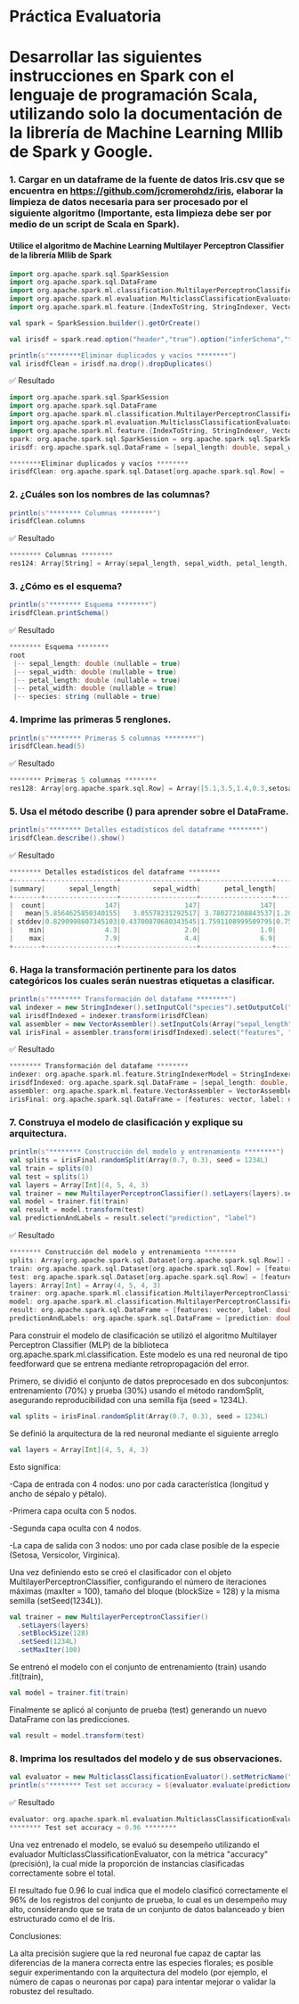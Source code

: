 # Práctica Evaluatoria
# Desarrollar las siguientes instrucciones en Spark con el lenguaje de programación Scala, utilizando solo la documentación de la librería de Machine Learning Mllib de Spark y Google.


### 1. Cargar en un dataframe de la fuente de datos Iris.csv que se encuentra en https://github.com/jcromerohdz/iris, elaborar la limpieza de datos necesaria para ser procesado por el siguiente algoritmo (Importante, esta limpieza debe ser por medio de un script de Scala en Spark).
#### Utilice el algoritmo de Machine Learning Multilayer Perceptron Classifier de la librería Mllib de Spark
```scala
import org.apache.spark.sql.SparkSession
import org.apache.spark.sql.DataFrame
import org.apache.spark.ml.classification.MultilayerPerceptronClassifier
import org.apache.spark.ml.evaluation.MulticlassClassificationEvaluator
import org.apache.spark.ml.feature.{IndexToString, StringIndexer, VectorIndexer, VectorAssembler}

val spark = SparkSession.builder().getOrCreate()

val irisdf = spark.read.option("header","true").option("inferSchema","true").csv("iris.csv")

println(s"********Eliminar duplicados y vacíos ********")
val irisdfClean = irisdf.na.drop().dropDuplicates()
```
✅ Resultado
```scala
import org.apache.spark.sql.SparkSession
import org.apache.spark.sql.DataFrame
import org.apache.spark.ml.classification.MultilayerPerceptronClassifier
import org.apache.spark.ml.evaluation.MulticlassClassificationEvaluator
import org.apache.spark.ml.feature.{IndexToString, StringIndexer, VectorIndexer, VectorAssembler}
spark: org.apache.spark.sql.SparkSession = org.apache.spark.sql.SparkSession@8c84fb8
irisdf: org.apache.spark.sql.DataFrame = [sepal_length: double, sepal_width: double ... 3 more fields]

********Eliminar duplicados y vacíos ********
irisdfClean: org.apache.spark.sql.Dataset[org.apache.spark.sql.Row] = [sepal_length: double, sepal_width: double ... 3 more fields]
```

### 2. ¿Cuáles son los nombres de las columnas?
```scala
println(s"******** Columnas ********")
irisdfClean.columns
```
✅ Resultado
```scala
******** Columnas ********
res124: Array[String] = Array(sepal_length, sepal_width, petal_length, petal_width, species)
```

### 3. ¿Cómo es el esquema?
```scala
println(s"******** Esquema ********")
irisdfClean.printSchema()
```
✅ Resultado
```scala
******** Esquema ********
root
 |-- sepal_length: double (nullable = true)
 |-- sepal_width: double (nullable = true)
 |-- petal_length: double (nullable = true)
 |-- petal_width: double (nullable = true)
 |-- species: string (nullable = true)
```

### 4. Imprime las primeras 5 renglones.
```scala
println(s"******** Primeras 5 columnas ********")
irisdfClean.head(5)
```
✅ Resultado
```scala
******** Primeras 5 columnas ********
res128: Array[org.apache.spark.sql.Row] = Array([5.1,3.5,1.4,0.3,setosa], [5.0,3.4,1.6,0.4,setosa], [4.4,3.2,1.3,0.2,setosa], [4.8,3.4,1.6,0.2,setosa], [5.0,3.3,1.4,0.2,setosa])
```

### 5. Usa el método describe () para aprender sobre el DataFrame.
```scala
println(s"******** Detalles estadísticos del dataframe ********")
irisdfClean.describe().show()
```
✅ Resultado
```scala
******** Detalles estadísticos del dataframe ********
+-------+------------------+-------------------+------------------+------------------+---------+
|summary|      sepal_length|        sepal_width|      petal_length|       petal_width|  species|
+-------+------------------+-------------------+------------------+------------------+---------+
|  count|               147|                147|               147|               147|      147|
|   mean|5.8564625850340155|   3.05578231292517| 3.780272108843537|1.2088435374149662|     NULL|
| stddev|0.8290998607345103|0.43700870680343545|1.7591108999509795|0.7578742052400403|     NULL|
|    min|               4.3|                2.0|               1.0|               0.1|   setosa|
|    max|               7.9|                4.4|               6.9|               2.5|virginica|
+-------+------------------+-------------------+------------------+------------------+---------+
```

### 6. Haga la transformación pertinente para los datos categóricos los cuales serán nuestras etiquetas a clasificar.
```scala
println(s"******** Transformación del datafame ********")
val indexer = new StringIndexer().setInputCol("species").setOutputCol("label").fit(irisdfClean)
val irisdfIndexed = indexer.transform(irisdfClean)
val assembler = new VectorAssembler().setInputCols(Array("sepal_length", "sepal_width", "petal_length", "petal_width")).setOutputCol("features")
val irisFinal = assembler.transform(irisdfIndexed).select("features", "label")
```
✅ Resultado
```scala
******** Transformación del datafame ********
indexer: org.apache.spark.ml.feature.StringIndexerModel = StringIndexerModel: uid=strIdx_201de1346870, handleInvalid=error
irisdfIndexed: org.apache.spark.sql.DataFrame = [sepal_length: double, sepal_width: double ... 4 more fields]
assembler: org.apache.spark.ml.feature.VectorAssembler = VectorAssembler: uid=vecAssembler_ec77bdf87b02, handleInvalid=error, numInputCols=4
irisFinal: org.apache.spark.sql.DataFrame = [features: vector, label: double]
```

### 7. Construya el modelo de clasificación y explique su arquitectura.
```scala
println(s"******** Construcción del modelo y entrenamiento ********")
val splits = irisFinal.randomSplit(Array(0.7, 0.3), seed = 1234L)
val train = splits(0)
val test = splits(1)
val layers = Array[Int](4, 5, 4, 3)
val trainer = new MultilayerPerceptronClassifier().setLayers(layers).setBlockSize(128).setSeed(1234L).setMaxIter(100)
val model = trainer.fit(train)
val result = model.transform(test)
val predictionAndLabels = result.select("prediction", "label")
```
✅ Resultado
```scala
******** Construcción del modelo y entrenamiento ********
splits: Array[org.apache.spark.sql.Dataset[org.apache.spark.sql.Row]] = Array([features: vector, label: double], [features: vector, label: double])
train: org.apache.spark.sql.Dataset[org.apache.spark.sql.Row] = [features: vector, label: double]
test: org.apache.spark.sql.Dataset[org.apache.spark.sql.Row] = [features: vector, label: double]
layers: Array[Int] = Array(4, 5, 4, 3)
trainer: org.apache.spark.ml.classification.MultilayerPerceptronClassifier = mlpc_cc216b44b362
model: org.apache.spark.ml.classification.MultilayerPerceptronClassificationModel = MultilayerPerceptronClassificationModel: uid=mlpc_cc216b44b362, numLayers=4, numClasses=3, numFeatures=4
result: org.apache.spark.sql.DataFrame = [features: vector, label: double ... 3 more fields]
predictionAndLabels: org.apache.spark.sql.DataFrame = [prediction: double, label: double]
```
Para construir el modelo de clasificación se utilizó el algoritmo Multilayer Perceptron Classifier (MLP) de la biblioteca org.apache.spark.ml.classification. Este modelo es una red neuronal de tipo feedforward que se entrena mediante retropropagación del error.

Primero, se dividió el conjunto de datos preprocesado en dos subconjuntos: entrenamiento (70%) y prueba (30%) usando el método randomSplit, asegurando reproducibilidad con una semilla fija (seed = 1234L).
```scala
val splits = irisFinal.randomSplit(Array(0.7, 0.3), seed = 1234L)
```

Se definió la arquitectura de la red neuronal mediante el siguiente arreglo 
```scala
val layers = Array[Int](4, 5, 4, 3)
```

Esto significa:

-Capa de entrada con 4 nodos: uno por cada característica (longitud y ancho de sépalo y pétalo).

-Primera capa oculta con 5 nodos.

-Segunda capa oculta con 4 nodos.

-La capa de salida con 3 nodos: uno por cada clase posible de la especie (Setosa, Versicolor, Virginica).

Una vez definiendo esto se creó el clasificador con el objeto MultilayerPerceptronClassifier, configurando el número de iteraciones máximas (maxIter = 100), tamaño del bloque (blockSize = 128) y la misma semilla (setSeed(1234L)).
```scala
val trainer = new MultilayerPerceptronClassifier()
  .setLayers(layers)
  .setBlockSize(128)
  .setSeed(1234L)
  .setMaxIter(100)
```

Se entrenó el modelo con el conjunto de entrenamiento (train) usando .fit(train), 
```scala
val model = trainer.fit(train)
```

Finalmente se aplicó al conjunto de prueba (test) generando un nuevo DataFrame con las predicciones.
```scala
val result = model.transform(test)
```
### 8. Imprima los resultados del modelo y de sus observaciones.
```scala
val evaluator = new MulticlassClassificationEvaluator().setMetricName("accuracy")
println(s"******** Test set accuracy = ${evaluator.evaluate(predictionAndLabels)} ********")
```
✅ Resultado
```scala
evaluator: org.apache.spark.ml.evaluation.MulticlassClassificationEvaluator = MulticlassClassificationEvaluator: uid=mcEval_1ff81fa15bae, metricName=accuracy, metricLabel=0.0, beta=1.0, eps=1.0E-15
******** Test set accuracy = 0.96 ********
```
Una vez entrenado el modelo, se evaluó su desempeño utilizando el evaluador MulticlassClassificationEvaluator, con la métrica "accuracy" (precisión), la cual mide la proporción de instancias clasificadas correctamente sobre el total.

El resultado fue 0.96 lo cual indica que el modelo clasificó correctamente el 96% de los registros del conjunto de prueba, lo cual es un desempeño muy alto, considerando que se trata de un conjunto de datos balanceado y bien estructurado como el de Iris.

Conclusiones:

La alta precisión sugiere que la red neuronal fue capaz de captar las diferencias de la manera correcta entre las especies florales; es posible seguir experimentando con la arquitectura del modelo (por ejemplo, el número de capas o neuronas por capa) para intentar mejorar o validar la robustez del resultado.